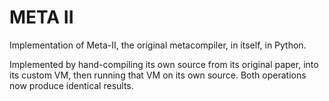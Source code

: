 # META II

Implementation of Meta-II, the original metacompiler, in itself, in Python.

Implemented by hand-compiling its own source from its original paper, into its custom VM, then running that VM on its own source. Both operations now produce identical results.
